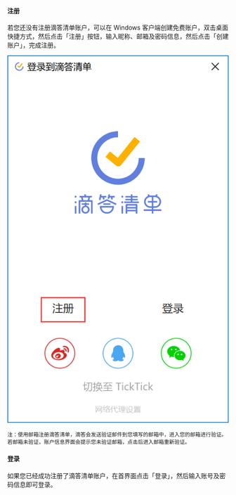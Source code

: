 #### 注册

若您还没有注册滴答清单账户，可以在 Windows 客户端创建免费账户，双击桌面快捷方式，然后点击「注册」按钮，输入昵称、邮箱及密码信息，然后点击「创建账户」，完成注册。

![winregister1](../../images/Windows/account/pasted%20image%200%2010.png)

`注：使用邮箱注册滴答清单，滴答会发送验证邮件到您填写的邮箱中，进入您的邮箱进行验证。若邮箱未验证，账户信息界面会提示您未验证邮箱，点击后进入邮箱重新验证。`

#### 登录

如果您已经成功注册了滴答清单账户，在首界面点击「登录」，然后输入账号及密码信息即可登录。


